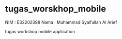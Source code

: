 # tugas_worskhop_mobile
NIM : E32202398
Nama : Muhammad Syaifullah Al Arief

tugas workshop mobile application
